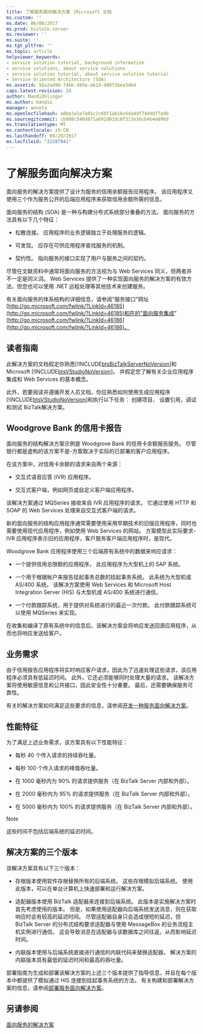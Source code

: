 ```yaml
---
title: 了解服务面向解决方案 |Microsoft 文档
ms.custom: ''
ms.date: 06/08/2017
ms.prod: biztalk-server
ms.reviewer: ''
ms.suite: ''
ms.tgt_pltfrm: ''
ms.topic: article
helpviewer_keywords:
- service solution tutorial, background information
- service solutions, about service solutions
- service solution tutorial, about service solution tutorial
- Service Oriented Architecture (SOA)
ms.assetid: 56a2ad90-74bb-489a-ab1d-900f3bea3d64
caps.latest.revision: 24
author: MandiOhlinger
ms.author: mandia
manager: anneta
ms.openlocfilehash: a8be3a1e7a05c2c60f1ab16c6da4df74dddf7adb
ms.sourcegitcommit: cb908c540d8f1a692d01dc8f313e16cb4b4e696d
ms.translationtype: MT
ms.contentlocale: zh-CN
ms.lasthandoff: 09/20/2017
ms.locfileid: "22287941"
---
```

# <a name="understanding-the-service-oriented-solution"></a>了解服务面向解决方案
面向服务的解决方案提供了设计为服务的信用余额报告应用程序。 该应用程序又使用三个作为服务公开的后端应用程序来获取信用余额所需的信息。  
  
 面向服务的结构 (SOA) 是一种与构建分布式系统部分重叠的方法。 面向服务的方法具有以下几个特征：  
  
-   松散连接。 应用程序的业务逻辑独立于处理服务的逻辑。  
  
-   可发现。 应存在可供应用程序查找服务的机制。  
  
-   契约性。 指向服务的接口实现了用户与服务之间的契约。  
  
 尽管在文献资料中通常将面向服务的方法视为与 Web Services 同义，但两者并不一定是同义词。 Web Services 提供了一种实现面向服务的解决方案的有效方法，但您也可以使用 .NET 远程处理等其他技术来创建服务。  
  
 有关面向服务的体系结构的详细信息，请参阅"服务接口"网址[http://go.microsoft.com/fwlink/?LinkId=46185](http://go.microsoft.com/fwlink/?LinkId=46185)和在的"面向服务集成" [http://go.microsoft.com/fwlink/?LinkId=46186](http://go.microsoft.com/fwlink/?LinkId=46186)。  
  
## <a name="reader-guidance"></a>读者指南  
 此解决方案的文档假定你熟悉[!INCLUDE[btsBizTalkServerNoVersion](../includes/btsbiztalkservernoversion-md.md)]和 Microsoft [!INCLUDE[btsVStudioNoVersion](../includes/btsvstudionoversion-md.md)]。 并假定您了解有关企业应用程序集成和 Web Services 的基本概念。  
  
 此外，若要阅读并遵循开发人员文档，你应熟悉如何使用生成应用程序[!INCLUDE[btsVStudioNoVersion](../includes/btsvstudionoversion-md.md)]和执行以下任务： 创建项目、 设置引用，调试和测试 BizTalk解决方案。  
  
## <a name="credit-card-reporting-at-woodgrove-bank"></a>Woodgrove Bank 的信用卡报告  
 面向服务的结构解决方案示例是 Woodgrove Bank 的信用卡余额报告服务。 尽管银行都是虚构的该方案不是-方案取决于实际的已部署的客户应用程序。  
  
 在该方案中，对信用卡余额的请求来自两个来源：  
  
-   交互式语音应答 (IVR) 应用程序。  
  
-   交互式客户端，例如网页或自定义客户端应用程序。  
  
 该解决方案通过 MQSeries 接收来自 IVR 应用程序的请求。 它通过使用 HTTP 和 SOAP 的 Web Services 处理来自交互式客户端的请求。  
  
 新的面向服务的结构应用程序通常需要使用采用早期技术的旧版应用程序，同时也需要使用现代应用程序，例如使用 Web Services 的网站。 方案模型此实际要求-IVR 应用程序表示旧的应用程序，客户服务客户端应用程序时，是现代。  
  
 Woodgrove Bank 应用程序使用三个后端原有系统中的数据来响应请求：  
  
-   一个提供信用总限额的应用程序。 此应用程序为大型机上的 SAP 系统。  
  
-   一个用于根据帐户来报告挂起事务总数的挂起事务系统。 此系统为大型机或 AS/400 系统。 该解决方案使用 Web Services 和 Microsoft Host Integration Server (HIS) 与大型机或 AS/400 系统进行通信。  
  
-   一个付款跟踪系统，用于提供对系统进行的最近一次付款。 此付款跟踪系统可以使用 MQSeries 来实现。  
  
 在收集和编译了原有系统中的信息后，该解决方案会将响应发送回源应用程序，从而也将响应发送给客户。  
  
## <a name="business-requirements"></a>业务需求  
 由于信用报告应用程序将实时响应客户请求，因此为了迅速处理这些请求，该应用程序必须具有低延迟时间。 此外，它还必须能够同时处理大量的请求。 该解决方案将使用敏感信息和公共接口，因此安全性十分重要。 最后，还需要确保服务可靠性。  
  
 有关的解决方案如何满足这些要求的信息，请参阅[开发一种服务面向解决方案](../core/developing-a-service-oriented-solution.md)。  
  
## <a name="performance-characteristics"></a>性能特征  
 为了满足上述业务需求，该方案具有以下性能特征：  
  
-   每秒 40 个传入请求的持续吞吐量。  
  
-   每秒 100 个传入请求的峰值吞吐量。  
  
-   在 1000 毫秒内为 90% 的请求提供服务（在 BizTalk Server 内部和外部）。  
  
-   在 2000 毫秒内为 95% 的请求提供服务（在 BizTalk Server 内部和外部）。  
  
-   在 5000 毫秒内为 100% 的请求提供服务（在 BizTalk Server 内部和外部）。  
  
> [!NOTE]
>  这些时间不包括后端系统的延迟时间。  
  
## <a name="three-versions-of-the-solution"></a>解决方案的三个版本  
 该解决方案具有以下三个版本：  
  
-   存根版本使用软件存根替换所有的后端系统。 这些存根模拟后端系统。 使用此版本，可以在单台计算机上快速部署和运行解决方案。  
  
-   适配器版本使用 BizTalk 适配器来连接到后端系统。 此版本是实施解决方案时首先考虑使用的版本。 但是，如果使用适配器向后端系统发送消息，则在获取响应时会有较高的延迟时间。 尽管适配器自身只会造成很短的延迟，但 BizTalk Server 的分布式结构要求适配器与使用 MessageBox 的业务流程主机实例进行通信。 这会导致消息在适配器与该数据库之间往返，从而影响延迟时间。  
  
-   内联版本使用与后端系统直接进行通信的内联代码来替换适配器。 解决方案的内联版本具有最低的延迟时间和最高的吞吐量。  
  
 部署指南为生成和部署该解决方案的上述三个版本提供了指导信息，并且在每个版本中都提供了模拟通过 HIS 连接到挂起事务系统的方法。 有关构建和部署解决方案的信息，请参阅[部署服务面向解决方案](../core/deploying-the-service-oriented-solution.md)。  
  
## <a name="see-also"></a>另请参阅  
 [面向服务的解决方案](../core/service-oriented-solution.md)